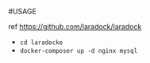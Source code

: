 #USAGE

ref https://github.com/laradock/laradock

-  `cd laradocke`
-  `docker-composer up -d nginx mysql`
